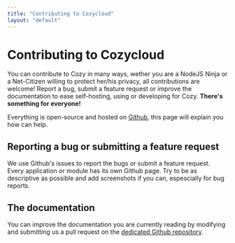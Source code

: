 ```yaml
---
title: "Contributing to Cozycloud"
layout: "default"
---
```


# Contributing to Cozycloud

You can contribute to Cozy in many ways, wether you are a NodeJS Ninja or a
Net-Citizen willing to protect her/his privacy, all contributions are welcome!
Report a bug, submit a feature request or improve the documentation to ease
self-hosting, using or developing for Cozy. **There's something for everyone!**

Everything is open-source and hosted on
[Github](https://github.com/mycozycloud/), this page will explain you how can
help.


## Reporting a bug or submitting a feature request

We use Github's issues to report the bugs or submit a feature request. Every
application or module has its own Github page.
Try to be as descriptive as possible and add screenshots if you can,
espescially for bug reports.


## The documentation

You can improve the documentation you are currently reading by modifying and 
submitting us a pull request on the
[dedicated Github repository](https://github.com/jsilvestre/cozy-docs/).
